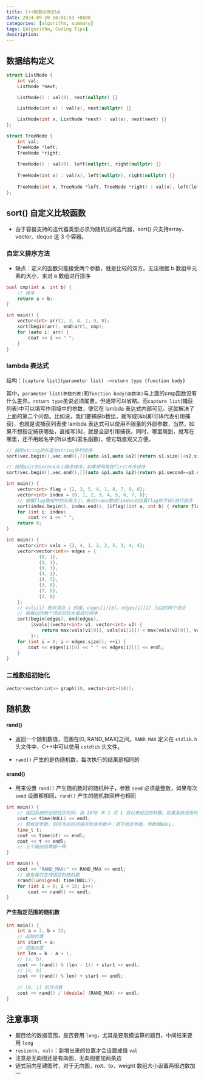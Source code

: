 ```yaml
---
title: C++刷题小知识点
date: 2024-09-20 10:01:53 +0800
categories: [algorithm, summary]
tags: [Algorithm, Coding Tips]
description: 
---
```

## 数据结构定义

```c++
struct ListNode {
    int val;
    ListNode *next;

    ListNode() : val(0), next(nullptr) {}

    ListNode(int x) : val(x), next(nullptr) {}

    ListNode(int x, ListNode *next) : val(x), next(next) {}
};
```

```c++
struct TreeNode {
    int val;
    TreeNode *left;
    TreeNode *right;
    
    TreeNode() : val(0), left(nullptr), right(nullptr) {}
    
    TreeNode(int x) : val(x), left(nullptr), right(nullptr) {}
    
    TreeNode(int x, TreeNode *left, TreeNode *right) : val(x), left(left), right(right) {}
};
```

## sort() 自定义比较函数

- 由于容器支持的迭代器类型必须为随机访问迭代器，sort() 只支持array、vector、deque 这 3 个容器。

### 自定义排序方法

- 缺点：定义的函数只能接受两个参数，就是比较的双方。无法根据 b 数组中元素的大小，来对 a 数组进行排序


```c++
bool cmp(int a, int b) {
    // 降序
    return a > b;
}

int main() {
    vector<int> arr{1, 3, 4, 2, 9, 0};
    sort(begin(arr), end(arr), cmp);
    for (auto i: arr) {
        cout << i << " ";
    }
}
```

### lambda 表达式

结构：`[capture list](parameter list) ->return type {function body}`

其中，`parameter list(参数列表)`和`function body(函数体)`与上面的cmp函数没有什么差异。`return type`虽说必须尾置，但通常可以省略。而`capture list`(捕获列表)中可以填写作用域中的参数，使它在 lambda 表达式内部可见。这就解决了上面的第二个问题。比如说，我们要捕获b数组，就写成[&b]即可(&代表引用捕获)，也就是说捕获列表使 lambda 表达式可以使用不限量的外部参数，当然，如果不想指定捕获哪些，直接写[&]，就是全部引用捕获。同时，哪里用到，就写在哪里，还不用起名字(所以也叫匿名函数)，使它既直观又方便。

```c++
// 按照string的长度对string序列排序
sort(vec.begin(),vec.end(),[](auto &s1,auto &s2){return s1.size()<s2.size();});

// 按照pair的second大小降序排序，如果相同再按first升序排序
sort(vec.begin(),vec.end(),[](auto &p1,auto &p2){return p1.second==p2.second?p1.first<p2.first:p1.second>p2.second;})
```

```c++
int main() {
    vector<int> flag = {2, 3, 5, 4, 1, 8, 7, 9, 6};
    vector<int> index = {0, 1, 2, 3, 4, 5, 6, 7, 8};
    // 根据flag数组中的元素大小，来对index数组(index对应着flag的下标)进行排序
    sort(index.begin(), index.end(), [&flag](int a, int b) { return flag[a] < flag[b]; });
    for (int i: index)
        cout << i << " ";
    return 0;
}
```

```c++
int main() {
    vector<int> vals = {2, 4, 1, 2, 2, 5, 3, 4, 4};
    vector<vector<int>> edges = {
            {0, 1},
            {2, 1},
            {0, 3},
            {4, 1},
            {4, 5},
            {3, 6},
            {7, 5},
            {2, 8}
    };
    // vals[i] 表示顶点 i 的值，edges[i][0]、edges[i][1] 为边的两个顶点
    // 根据边的两个顶点的较大值进行排序
    sort(begin(edges), end(edges),
         [&vals](vector<int> v1, vector<int> v2) {
             return max(vals[v1[0]], vals[v1[1]]) < max(vals[v2[0]], vals[v2[1]]);
         });
    for (int i = 0; i < edges.size(); ++i) {
        cout << edges[i][0] << " " << edges[i][1] << endl;
    }
}
```

### 二维数组初始化

```c++
vector<vector<int>> graph(10, vector<int>(10));
```

## 随机数

#### rand()

- 返回一个随机数值，范围在[0, RAND_MAX]之间。`RAND_MAX` 定义在 `stdlib.h` 头文件中，C++中可以使用 `cstdlib` 头文件。

- `rand()` 产生的是伪随机数，每次执行的结果是相同的

#### srand()

- 用来设置 `rand()` 产生随机数时的随机种子，参数 `seed` 必须是整数，如果每次 `seed` 设置都相同，`rand()` 产生的随机数同样也相同

```c++
int main() {
    // 返回系统的当前日历时间，自 1970 年 1 月 1 日以来经过的秒数。如果系统没有时间，则返回 -1。
    cout << time(NULL) << endl;
    // 若给定参数，则将当前时间保存到该参数中；若不给定参数，参数填NULL。
    time_t t;
    cout << time(&t) << endl;
    cout << t << endl;
    // 三个输出结果都一样
}
```

```c++
int main() {
    cout << "RAND_MAX:" << RAND_MAX << endl;
    // 避免每次生成固定的随机数
    srand((unsigned) time(NULL));
    for (int i = 0; i < 10; i++)
        cout << rand() << endl;
}
```

#### 产生指定范围的随机数

```c++
int main() {
    int a = 3, b = 23;
    // 起始位置
    int start = a;
    // 范围长度
    int len = b - a + 1;
    // [a, b)
    cout << (rand() % (len - 1)) + start << endl;
    // [a, b]
    cout << (rand() % len) + start << endl;
    
    // [0, 1] 的浮点数
    cout << rand() / (double) (RAND_MAX) << endl;
}
```

## 注意事项

- 题目给的数据范围，是否要用 `long`，尤其是要取模运算的题目，中间结果要用 `long`
- `resize(n, val)`：新增出来的位置才会设置成值 `val`
- 注意是无向图还是有向图，无向图要加两条边
- 链式前向星建图时，对于无向图，nxt、to、weight 数组大小设置两倍边数加一
